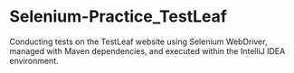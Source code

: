 # Selenium-Practice_TestLeaf
 Conducting tests on the TestLeaf website using Selenium WebDriver, managed with Maven dependencies, and executed within the IntelliJ IDEA environment.
